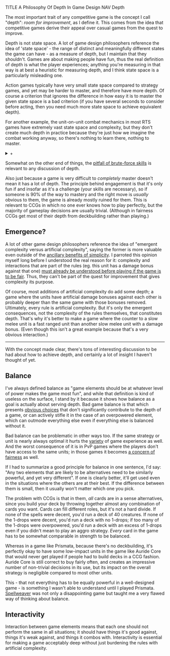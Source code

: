 TITLE A Philosophy Of Depth In Game Design
NAV Depth

The most important trait of any competitive game is the concept I call "depth": *room for improvement*, as I define it. This comes from the idea that competitive games derive their appeal over casual games from the quest to improve.

Depth is not state space. A lot of game design philosophers reference the idea of 'state space' - the range of distinct and meaningfully different states the game can have - as a measure of depth, but I maintain that they shouldn't. Games are about making people have fun, thus the real definition of depth is what the player experiences; anything you're measuring in that way is at best a heuristic for measuring depth, and I think state space is a particularly misleading one.

Action games typically have very small state space compared to strategy games, and yet may be harder to master, and therefore have more depth. Of course a criterion that ignores the difference in how easy it is to master the given state space is a bad criterion (if you have several seconds to consider before acting, then you need much more state space to achieve equivalent
depth).

For another example, the unit-on-unit combat mechanics in most RTS games have extremely vast state space and complexity, but they don't create much depth in practice because they're just how we imagine the combat working anyway, so there's nothing to learn there, nothing to master.

<details>
<summary>+</summary>

It's interesting to note that this means the same game *would* be deeper if shown to an alien culture with a different preconception of how such things would work. They'd have to figure it out, and so for them, there'd be more to learn and they could derive more enjoyment from it.

This is not subjectivism. It's recognition that people are the point of everything and that games - like everything else - should be designed with their expected audience in mind rather than aimed at some universal idea as if it exists outside of sentient experience, [which it doesn't](/protagonism/metaphysics).

</details>

Somewhat on the other end of things, the [pitfall of brute-force skills](brute_force_skills) is relevant to any discussion of depth.

Also just because a game is very difficult to *completely* master doesn't mean it has a lot of depth. The principle behind engagement is that it's only fun if and insofar as it's a challenge (your skills are necessary), so if someone is 90% of the way to mastery and the right move is *usually* obvious to them, the game is already mostly ruined for them. This is relevant to CCGs in which no one ever knows how to play perfectly, but the majority of gameplay decisions are usually trivial. (Although in fairness CCGs get most of their depth from deckbuilding rather than playing.)
<!--I still need to explain the emotions somewhere.-->

## Emergence?

A lot of other game design philosophers reference the idea of "emergent complexity versus artificial complexity", saying the former is more valuable even outside of the [ancillary benefits of simplicity](simplicity). I parroted this opinion myself long before I understood the real reason for it: complexity and interactions that are part of the rules (eg. this unit has a damage bonus against that one) [must already be understood before playing if the game is to be fair](trial_and_error). Thus, they can't be part of the quest for improvement that gives complexity its purpose.

Of course, most additions of artificial complexity do add some depth; a game where the units have artificial damage bonuses against each other is probably deeper than the same game with those bonuses removed. Ultimately, every rule is artificial complexity. But it's only the emergent consequences, not the complexity of the rules themselves, that constitutes depth. That's why it's better to make a game where the counter to a slow melee unit is a fast ranged unit than another slow melee unit with a damage bonus. (Even though this isn't a great example because that's a very obvious interaction.)

---

With the concept made clear, there's tons of interesting discussion to be had about how to achieve depth, and certainly a lot of insight I haven't thought of yet.

## Balance

I've always defined balance as "game elements should be at whatever level of power makes the game most fun", and while that definition is kind of useless on the surface, I stand by it because it shows how balance as a goal is actually about serving depth. Bad game balance is that which presents [obvious choices](obvious_choices) that don't significantly contribute to the depth of a game, or can actively stifle it in the case of an overpowered element, which can outmode everything else even if everything else is balanced without it.

Bad balance can be problematic in other ways too. If the same strategy or unit is nearly always optimal it hurts the [variety](deterministic_variety) of game experience as well. And the worst consequence of it is in PvP games where the players don't have access to the same units; in those games it becomes [a concern of fairness](rng) as well.

If I had to summarize a good principle for balance in one sentence, I'd say: "Any two elements that are likely to be alternatives need to be similarly powerful, and yet very different". If one is clearly better, it'll get used even in the situations where the others are at their best. If the difference between them is small, then it usually won't matter which one you pick.

The problem with CCGs is that in them, *all* cards are in a sense alternatives, since you build your deck by throwing together almost any combination of cards you want. Cards can fill different roles, but it's not a hard divide. If none of the spells were decent, you'd run a deck of 40 creatures. If none of the 1-drops were decent, you'd run a deck with no 1-drops; if too many of the 1-drops were overpowered, you'd run a deck with an excess of 1-drops even if you didn't mean to play an aggro strategy. *Every* card in the game has to be somewhat comparable in strength to be balanced.

Whereas in a game like Prismata, because there's no deckbuilding, it's perfectly okay to have some low-impact units in the game like Auride Core that would never get played if people had to build decks in a CCG fashion. Auride Core is still correct to buy fairly often, and creates an impressive number of non-trivial decisions in its use, but its impact on the overall strategy is negligible compared to most other units.

This - that not everything has to be equally powerful in a well-designed game - is something I wasn't able to understand until I played Prismata. [Spellweaver](/reviews/spellweaver) was not only a disappointing game but taught me a very flawed way of thinking about balance.

## Interactivity

Interaction between game elements means that each one should not perform the same in all situations; it should have things it's good against, things it's weak against, and things it combos with. Interactivity is essential for making a game acceptably deep without just burdening the rules with artificial complexity.

